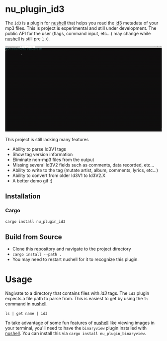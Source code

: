 # nu_plugin_id3

The `id3` is a plugin for [nushell](https://www.nushell.sh) that helps you read the [id3](https://en.wikipedia.org/wiki/ID3) metadata of your mp3 files.
This is project is experimental and still under development.
The public API for the user (flags, command input, etc...) may change while [nushell](https://www.nushell.sh) is still pre `1.0`.

![Example of id3](images/nushell-01.gif "Example of id3")

This project is still lacking many features
- Ability to parse Id3V1 tags
- Show tag version information
- Eliminate non-mp3 files from the output
- Missing several Id3V2 fields such as comments, data recorded, etc...
- Ability to write to the tag (mutate artist, album, comments, lyrics, etc...)
- Ability to convert from older Id3V1 to Id3V2.X
- A better demo gif :)

## Installation

### Cargo
`cargo install nu_plugin_id3`

## Build from Source
- Clone this repository and navigate to the project directory
- `cargo install --path .`
- You may need to restart nushell for it to recognize this plugin.

# Usage

Nagivate to a directory that contains files with _id3_ tags.
The `id3` plugin expects a file path to parse from.
This is easiest to get by using the `ls` command in [nushell](https://www.nushell.sh).

```
ls | get name | id3
```

To take advantage of some fun features of [nushell](https://www.nushell.sh) like viewing images in your terminal,
you'll need to have the `binaryview` plugin installed with [nushell](https://www.nushell.sh).
You can install this via `cargo install nu_plugin_binaryview`. 
